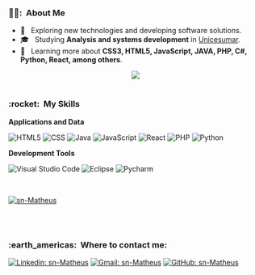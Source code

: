 <h3> 🦹‍♂️: &nbsp;About Me</h3>

- 👀 &nbsp; Exploring new technologies and developing software solutions.
- 🎓 &nbsp; Studying **Analysis and systems development** in <a href="https://www.unicesumar.edu.br/home/">Unicesumar</a>.
- 🌱 &nbsp; Learning more about **CSS3, HTML5, JavaScript, JAVA, PHP, C#, Python, React, among others**.

<p align="center">
  <a href="https://github.com/sn-Matheus">
    <img
      align="center"
      src="https://github-profile-trophy.vercel.app/?username=sn-Matheus&theme=onedark&no-frame=true&row=1&&margin-w=20&no-bg=true"
    />
  </a>
</a>
</p>

#

<h3> :rocket: &nbsp;My Skills </h3>

**Applications and Data**

  ![HTML5](https://img.shields.io/badge/-HTML5-333333?style=flat&logo=HTML5)
  ![CSS](https://img.shields.io/badge/-CSS-333333?style=flat&logo=CSS3&logoColor=1572B6)
  ![Java](https://img.shields.io/badge/-Java-333333?style=flat&logo=Java&logoColor=007396)
  ![JavaScript](https://img.shields.io/badge/-JavaScript-333333?style=flat&logo=javascript)
  ![React](https://img.shields.io/badge/-React-333333?style=flat&logo=react)
  ![PHP](https://img.shields.io/badge/-PHP-333333?style=flat&logo=php)
  ![Python](https://img.shields.io/badge/-Python-333333?style=flat&logo=python)
  
  

**Development Tools**

  ![Visual Studio Code](https://img.shields.io/badge/-Visual%20Studio%20Code-333333?style=flat&logo=visual-studio-code&logoColor=007ACC)
  ![Eclipse](https://img.shields.io/badge/-Eclipse-333333?style=flat&logo=eclipse-ide&logoColor=2C2255)
  ![Pycharm](https://img.shields.io/badge/-Pycharm-333333?style=flat&logo=pycharm&logoColor=00ff88)

<br/>

[![sn-Matheus](https://github-readme-stats.vercel.app/api/top-langs/?username=sn-Matheus&hide=html&layout=compact&theme=radical)](https://github.com/sn-Matheus)

<br/>

#

<h3> :earth_americas: &nbsp;Where to contact me: </h3> 

[![Linkedin: sn-Matheus](https://img.shields.io/badge/-LinkedIn-blue?style=flat-square&logo=Linkedin&logoColor=white&link=https://www.linkedin.com/in/matheus-silva-nunes/)](https://www.linkedin.com/in/matheus-silva-nunes/)
[![Gmail: sn-Matheus](https://img.shields.io/badge/-Gmail-8B0000?style=flat-square&logo=Gmail&logoColor=white&link=mailto:snmatheus9147@gmail.com)](mailto:snmatheus9147@gmail.com)
[![GitHub: sn-Matheus]( https://img.shields.io/github/followers/sn-Matheus?label=GitHub&style=social)](https://github.com/sn-Matheus)
